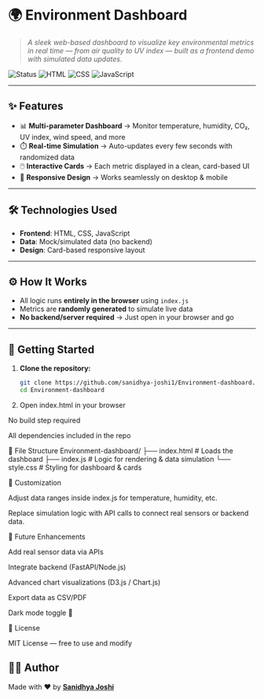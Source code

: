 # 🌍 Environment Dashboard

> *A sleek web-based dashboard to visualize key environmental metrics in real time — from air quality to UV index — built as a frontend demo with simulated data updates.*

![Status](https://img.shields.io/badge/Status-Demo-orange) ![HTML](https://img.shields.io/badge/HTML-5-red) ![CSS](https://img.shields.io/badge/CSS-3-blue) ![JavaScript](https://img.shields.io/badge/JavaScript-ES6-yellow)

---

## ✨ Features

- 📊 **Multi-parameter Dashboard** → Monitor temperature, humidity, CO₂, UV index, wind speed, and more  
- ⏱️ **Real-time Simulation** → Auto-updates every few seconds with randomized data  
- 🖱️ **Interactive Cards** → Each metric displayed in a clean, card-based UI  
- 📱 **Responsive Design** → Works seamlessly on desktop & mobile  

---

## 🛠️ Technologies Used

- **Frontend**: HTML, CSS, JavaScript  
- **Data**: Mock/simulated data (no backend)  
- **Design**: Card-based responsive layout  

---

## ⚙️ How It Works

- All logic runs **entirely in the browser** using `index.js`  
- Metrics are **randomly generated** to simulate live data  
- **No backend/server required** → Just open in your browser and go  

---

## 🚀 Getting Started

1. **Clone the repository:**
   ```bash
   git clone https://github.com/sanidhya-joshi1/Environment-dashboard.git
   cd Environment-dashboard

2. Open index.html in your browser

No build step required

All dependencies included in the repo

📁 File Structure
Environment-dashboard/
├── index.html   # Loads the dashboard
├── index.js     # Logic for rendering & data simulation
└── style.css    # Styling for dashboard & cards

🎨 Customization

Adjust data ranges inside index.js for temperature, humidity, etc.

Replace simulation logic with API calls to connect real sensors or backend data.

🔮 Future Enhancements

 Add real sensor data via APIs

 Integrate backend (FastAPI/Node.js)

 Advanced chart visualizations (D3.js / Chart.js)

 Export data as CSV/PDF

 Dark mode toggle 🌙

📜 License

MIT License — free to use and modify

## 👨‍💻 Author

Made with ❤️ by **[Sanidhya Joshi](https://github.com/sanidhya-joshi1)**
